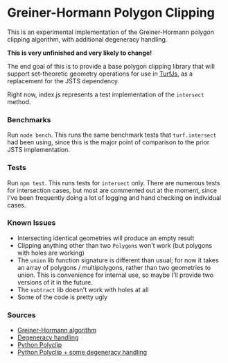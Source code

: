 # Greiner-Hormann Polygon Clipping

This is an experimental implementation of the Greiner-Hormann polygon clipping algorithm, with additional degeneracy handling.

**This is very unfinished and very likely to change!**

The end goal of this is to provide a base polygon clipping library that will support set-theoretic geometry operations for use in [TurfJs](https://github.com/turfjs/turf), as a replacement for the JSTS dependency.

Right now, index.js represents a test implementation of the `intersect` method.

### Benchmarks

Run `node bench`. This runs the same benchmark tests that `turf.intersect` had been using, since this is the major point of comparison to the prior JSTS implementation.

### Tests

Run `npm test`. This runs tests for `intersect` only. There are numerous tests for intersection cases, but most are commented out at the moment, since I've been frequently doing a lot of logging and hand checking on individual cases.


### Known Issues

- Intersecting identical geometries will produce an empty result
- Clipping anything other than two `Polygons` won't work (but polygons with holes are working)
- The `union` lib function signature is different than usual; for now it takes an array of polygons / multipolygons, rather than two geometries to union. This is convenience for internal use, so maybe I'll provide two versions of it in the future.
- The `subtract` lib doesn't work with holes at all
- Some of the code is pretty ugly


### Sources

- [Greiner-Hormann algorithm](http://davis.wpi.edu/~matt/courses/clipping/)
- [Degeneracy handling](http://arxiv-web3.library.cornell.edu/pdf/1211.3376v1.pdf)
- [Python Polyclip](https://github.com/helderco/univ-polyclip)
- [Python Polyclip + some degeneracy handling](https://github.com/karimbahgat/Pure-Python-Greiner-Hormann-Polygon-Clipping/)


